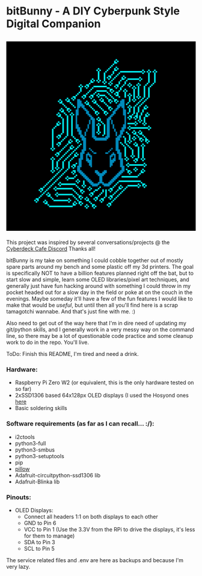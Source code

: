 # bitBunny - A DIY Cyberpunk Style Digital Companion
![bitBunny logo image](https://github.com/CalvinTrop/bitbunny/blob/ecb95f06eaddae4525e7298fd253b8b337d3cf19/CyberBun.png)
----------------------------------------------------
This project was inspired by several conversations/projects @ the [Cyberdeck Cafe Discord](https://discord.gg/EnC4padt7z)
Thanks all!

bitBunny is my take on something I could cobble together out of mostly spare parts around my bench and some plastic off
my 3d printers. The goal is specifically NOT to have a billion features planned right off the bat, but to start slow and
simple, learn some OLED libraries/pixel art techniques, and generally just have fun hacking around with something I
could throw in my pocket headed out for a slow day in the field or poke at on the couch in the evenings. Maybe someday
it'll have a few of the fun features I would like to make that would be *useful*, but until then all you'll find here is
a scrap tamagotchi wannabe. And that's just fine with me. :)

Also need to get out of the way here that I'm in dire need of updating my git/python skills, and I generally work in a
very messy way on the command line, so there may be a lot of questionable code practice and some cleanup work to do in
the repo. You'll live.

ToDo: Finish this README, I'm tired and need a drink.

### Hardware:
  - Raspberry Pi Zero W2 (or equivalent, this is the only hardware tested on so far)
  - 2xSSD1306 based 64x128px OLED displays (I used the Hosyond ones [here](https://www.amazon.com/dp/B0BFD4X6YV)
  - Basic soldering skills

### Software requirements (as far as I can recall... :/):
  - i2ctools
  - python3-full
  - python3-smbus
  - python3-setuptools
  - pip
  - [pillow](https://pillow.readthedocs.io/en/stable/)
  - Adafruit-circuitpython-ssd1306 lib
  - Adafruit-Blinka lib

### Pinouts:
  - OLED Displays:
      - Connect all headers 1:1 on both displays to each other
      - GND to Pin 6
      - VCC to Pin 1 (Use the 3.3V from the RPi to drive the displays, it's less for them to manage)
      - SDA to Pin 3
      - SCL to Pin 5

The service related files and .env are here as backups and because I'm very lazy.
